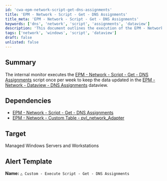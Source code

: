 ```yaml
---
id: 'cwa-epm-network-script-get-dns-assignments'
title: 'EPM - Network - Script - Get - DNS Assignments'
title_meta: 'EPM - Network - Script - Get - DNS Assignments'
keywords: ['dns', 'network', 'script', 'assignments', 'dataview']
description: 'This document outlines the execution of the EPM - Network - Script - Get - DNS Assignments script, which runs weekly to update the DNS Assignments dataview for managed Windows servers and workstations. It includes dependencies and alert template information.'
tags: ['network', 'windows', 'script', 'dataview']
draft: false
unlisted: false
---
```

## Summary

The internal monitor executes the [EPM - Network - Script - Get - DNS Assignments](https://proval.itglue.com/DOC-5078775-14378277) script once per week to keep the data updated in the [EPM - Network - Dataview - DNS Assignments](https://proval.itglue.com/DOC-5078775-12184160) dataview.

## Dependencies

- [EPM - Network - Script - Get - DNS Assignments](https://proval.itglue.com/DOC-5078775-14378277)  
- [EPM - Network - Custom Table - pvl_network_Adapter](https://proval.itglue.com/DOC-5078775-14378279)  

## Target

Managed Windows Servers and Workstations

## Alert Template

**Name:** `△ Custom - Execute Script - Get - DNS Assignments`



